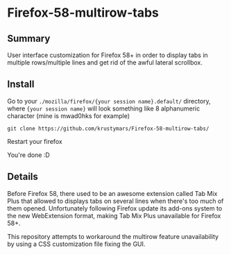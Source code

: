 # Firefox-58-multirow-tabs

## Summary
User interface customization for Firefox 58+ in order to display tabs in multiple rows/multiple lines and get rid of the awful lateral scrollbox.

## Install
Go to your `./mozilla/firefox/{your session name}.default/` directory, where `{your session name}` will look something like 8 alphanumeric character (mine is mwad0hks for example)

`git clone https://github.com/krustymars/Firefox-58-multirow-tabs/`

Restart your firefox

You're done :D


## Details
Before Firefox 58, there used to be an awesome extension called Tab Mix Plus that allowed to displays tabs on several lines when there's too much of them opened.
Unfortunately following Firefox update its add-ons system to the new WebExtension format, making Tab Mix Plus unavailable for Firefox 58+.

This repository attempts to workaround the multirow feature unavailability by using a CSS customization file fixing the GUI.
